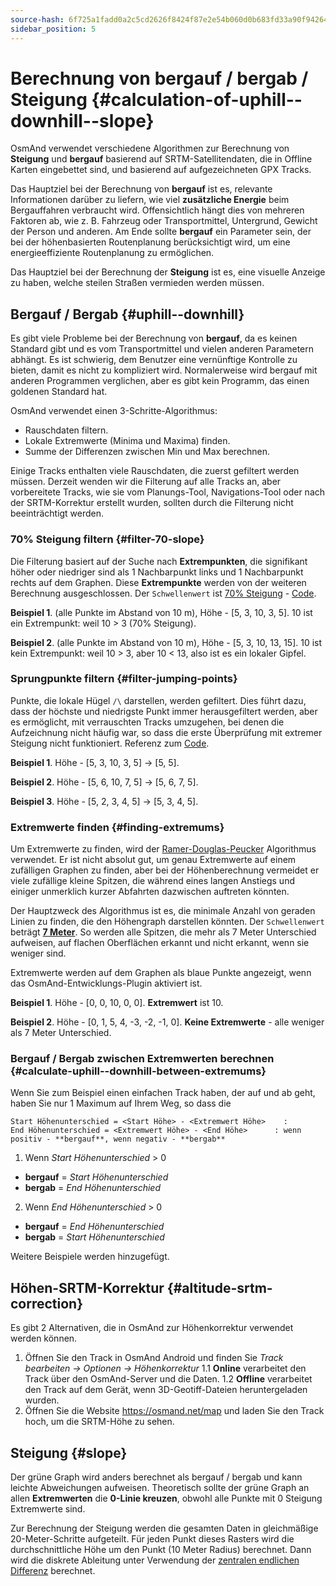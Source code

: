 ```yaml
---
source-hash: 6f725a1fadd0a2c5cd2626f8424f87e2e54b060d0b683fd33a90f9426413a826
sidebar_position: 5
---
```


# Berechnung von bergauf / bergab / Steigung {#calculation-of-uphill--downhill--slope}

OsmAnd verwendet verschiedene Algorithmen zur Berechnung von **Steigung** und **bergauf** basierend auf SRTM-Satellitendaten, die in Offline Karten eingebettet sind, und basierend auf aufgezeichneten GPX Tracks.

Das Hauptziel bei der Berechnung von **bergauf** ist es, relevante Informationen darüber zu liefern, wie viel **zusätzliche Energie** beim Bergauffahren verbraucht wird. Offensichtlich hängt dies von mehreren Faktoren ab, wie z. B. Fahrzeug oder Transportmittel, Untergrund, Gewicht der Person und anderen.
Am Ende sollte **bergauf** ein Parameter sein, der bei der höhenbasierten Routenplanung berücksichtigt wird, um eine energieeffiziente Routenplanung zu ermöglichen.

Das Hauptziel bei der Berechnung der **Steigung** ist es, eine visuelle Anzeige zu haben, welche steilen Straßen vermieden werden müssen.


## Bergauf / Bergab {#uphill--downhill}

Es gibt viele Probleme bei der Berechnung von **bergauf**, da es keinen Standard gibt und es vom Transportmittel und vielen anderen Parametern abhängt. Es ist schwierig, dem Benutzer eine vernünftige Kontrolle zu bieten, damit es nicht zu kompliziert wird. Normalerweise wird bergauf mit anderen Programmen verglichen, aber es gibt kein Programm, das einen goldenen Standard hat.

OsmAnd verwendet einen 3-Schritte-Algorithmus:

- Rauschdaten filtern.
- Lokale Extremwerte (Minima und Maxima) finden.
- Summe der Differenzen zwischen Min und Max berechnen.

Einige Tracks enthalten viele Rauschdaten, die zuerst gefiltert werden müssen. Derzeit wenden wir die Filterung auf alle Tracks an, aber vorbereitete Tracks, wie sie vom Planungs-Tool, Navigations-Tool oder nach der SRTM-Korrektur erstellt wurden, sollten durch die Filterung nicht beeinträchtigt werden.


### 70% Steigung filtern {#filter-70-slope}

Die Filterung basiert auf der Suche nach **Extrempunkten**, die signifikant höher oder niedriger sind als 1 Nachbarpunkt links und 1 Nachbarpunkt rechts auf dem Graphen.
Diese **Extrempunkte** werden von der weiteren Berechnung ausgeschlossen. Der ```Schwellenwert``` ist [70% Steigung](https://github.com/osmandapp/OsmAnd/blob/master/OsmAnd-java/src/main/java/net/osmand/gpx/ElevationApproximator.java#L11) - [Code](https://github.com/osmandapp/OsmAnd/blob/master/OsmAnd-java/src/main/java/net/osmand/gpx/ElevationApproximator.java#L72).

**Beispiel 1**. (alle Punkte im Abstand von 10 m), Höhe - [5, 3, 10, 3, 5]. 10 ist ein Extrempunkt: weil 10 > 3 (70% Steigung).

**Beispiel 2**. (alle Punkte im Abstand von 10 m), Höhe - [5, 3, 10, 13, 15]. 10 ist kein Extrempunkt: weil 10 > 3, aber 10 < 13, also ist es ein lokaler Gipfel.

### Sprungpunkte filtern {#filter-jumping-points}

Punkte, die lokale Hügel ```/\``` darstellen, werden gefiltert. Dies führt dazu, dass der höchste und niedrigste Punkt immer herausgefiltert werden, aber es ermöglicht, mit verrauschten Tracks umzugehen, bei denen die Aufzeichnung nicht häufig war, so dass die erste Überprüfung mit extremer Steigung nicht funktioniert. Referenz zum [Code](https://github.com/osmandapp/OsmAnd/blob/master/OsmAnd-java/src/main/java/net/osmand/gpx/ElevationApproximator.java#L49).

**Beispiel 1**. Höhe - [5, 3, 10, 3, 5] -> [5, 5].

**Beispiel 2**. Höhe - [5, 6, 10, 7, 5] -> [5, 6, 7, 5].

**Beispiel 3**. Höhe - [5, 2, 3, 4, 5] -> [5, 3, 4, 5].


### Extremwerte finden {#finding-extremums}

Um Extremwerte zu finden, wird der [Ramer-Douglas-Peucker](https://en.wikipedia.org/wiki/Ramer%E2%80%93Douglas%E2%80%93Peucker_algorithm) Algorithmus verwendet. Er ist nicht absolut gut, um genau Extremwerte auf einem zufälligen Graphen zu finden, aber bei der Höhenberechnung vermeidet er viele zufällige kleine Spitzen, die während eines langen Anstiegs und einiger unmerklich kurzer Abfahrten dazwischen auftreten könnten.

Der Hauptzweck des Algorithmus ist es, die minimale Anzahl von geraden Linien zu finden, die den Höhengraph darstellen könnten. Der ```Schwellenwert``` beträgt **[7 Meter](https://github.com/osmandapp/OsmAnd/blob/master/OsmAnd-java/src/main/java/net/osmand/gpx/ElevationDiffsCalculator.java#L13)**. So werden alle Spitzen, die mehr als 7 Meter Unterschied aufweisen, auf flachen Oberflächen erkannt und nicht erkannt, wenn sie weniger sind.

Extremwerte werden auf dem Graphen als blaue Punkte angezeigt, wenn das OsmAnd-Entwicklungs-Plugin aktiviert ist.

**Beispiel 1**. Höhe - [0, 0, 10, 0, 0]. **Extremwert** ist 10.

**Beispiel 2**. Höhe - [0, 1, 5, 4, -3, -2, -1, 0]. **Keine Extremwerte** - alle weniger als 7 Meter Unterschied.


### Bergauf / Bergab zwischen Extremwerten berechnen {#calculate-uphill--downhill-between-extremums}

Wenn Sie zum Beispiel einen einfachen Track haben, der auf und ab geht, haben Sie nur 1 Maximum auf Ihrem Weg, so dass die
  ```
  Start Höhenunterschied = <Start Höhe> - <Extremwert Höhe>    :
  End Höhenunterschied = <Extremwert Höhe> - <End Höhe>      : wenn positiv - **bergauf**, wenn negativ - **bergab**
  ```

1. Wenn *Start Höhenunterschied* > 0
  - **bergauf** = *Start Höhenunterschied*
  - **bergab** = *End Höhenunterschied*

2. Wenn *End Höhenunterschied* > 0
  - **bergauf** = *End Höhenunterschied*
  - **bergab** = *Start Höhenunterschied*


Weitere Beispiele werden hinzugefügt.


## Höhen-SRTM-Korrektur {#altitude-srtm-correction}

Es gibt 2 Alternativen, die in OsmAnd zur Höhenkorrektur verwendet werden können.

1. Öffnen Sie den Track in OsmAnd Android und finden Sie *Track bearbeiten → Optionen → Höhenkorrektur*
1.1 **Online** verarbeitet den Track über den OsmAnd-Server und die Daten.
1.2 **Offline** verarbeitet den Track auf dem Gerät, wenn 3D-Geotiff-Dateien heruntergeladen wurden.
2. Öffnen Sie die Website https://osmand.net/map und laden Sie den Track hoch, um die SRTM-Höhe zu sehen.


## Steigung {#slope}

Der grüne Graph wird anders berechnet als bergauf / bergab und kann leichte Abweichungen aufweisen. Theoretisch sollte der grüne Graph an allen **Extremwerten** die **0-Linie kreuzen**, obwohl alle Punkte mit 0 Steigung Extremwerte sind.

Zur Berechnung der Steigung werden die gesamten Daten in gleichmäßige 20-Meter-Schritte aufgeteilt. Für jeden Punkt dieses Rasters wird die durchschnittliche Höhe um den Punkt (10 Meter Radius) berechnet. Dann wird die diskrete Ableitung unter Verwendung der [zentralen endlichen Differenz](https://en.wikipedia.org/wiki/Finite_difference) berechnet.